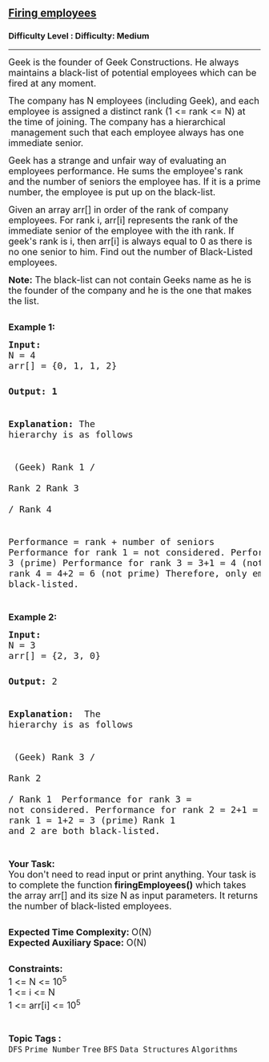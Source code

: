 <h2><a href="https://www.geeksforgeeks.org/problems/firing-employees5306/0?ref=gcse_ind">Firing employees</a></h2><h3>Difficulty Level : Difficulty: Medium</h3><hr><div class="problems_problem_content__Xm_eO"><p><span style="font-size: 18px;">Geek is the founder of Geek Constructions. He always maintains a black-list&nbsp;of potential employees which can be fired at any moment.</span></p>
<p><span style="font-size: 18px;">The company has N employees (including Geek), and each employee is assigned a distinct rank (1 &lt;= rank &lt;= N) at the time of joining. The company has a hierarchical &nbsp;management such that each employee always has one immediate senior.&nbsp;</span></p>
<p><span style="font-size: 18px;">Geek has a strange and unfair way of evaluating an employees performance. He sums the employee's rank and the number of seniors the employee has. If it is a prime number, the employee is put up on the black-list.</span></p>
<p><span style="font-size: 18px;">Given an&nbsp;array arr[] in order of the rank of company employees. For rank i, arr[i] represents the rank of the immediate senior of the employee with the ith rank. If geek's rank is i, then arr[i] is always equal to 0 as there is no one senior to him. Find out the number of Black-Listed employees.</span></p>
<p><span style="font-size: 18px;"><strong>Note:</strong> The black-list can not&nbsp;contain Geeks name as he is the founder of the company and he is the one that makes the list.</span></p>
<p><br><span style="font-size: 18px;"><strong>Example 1:</strong></span></p>
<pre><span style="font-size: 18px;"><strong>Input:</strong>
N = 4
arr[] = {0, 1, 1, 2}</span>

<strong><span style="font-size: 18px;">Output: 1</span></strong>

<span style="font-size: 18px;"><strong>Explanation:</strong>
The hierarchy is as follows</span>

<span style="font-size: 18px;">       (Geek)
       Rank 1
        /   \
  Rank 2     Rank 3  
      /
Rank 4</span>

<span style="font-size: 18px;">Performance = rank + number of seniors
Performance for rank 1 = not considered.
Performance for rank 2 = 2+1 = 3 (prime)
Performance for rank 3 = 3+1 = 4 (not prime)
Performance for rank 4 = 4+2 = 6 (not prime)
Therefore, only employee 1 is black-listed.</span></pre>
<p><br><span style="font-size: 18px;"><strong>Example 2:</strong></span></p>
<pre><span style="font-size: 18px;"><strong>Input:</strong>
N = 3
arr[] = {2, 3, 0}</span>

<span style="font-size: 18px;"><strong>Output:</strong> 2</span>

<span style="font-size: 18px;"><strong>Explanation: </strong>
The hierarchy is as follows</span>

<span style="font-size: 18px;">       (Geek)
       Rank 3
        /   
  Rank 2     
      /
Rank 1
</span>
<span style="font-size: 18px;">Performance for rank 3 = not considered. 
Performance for rank 2 = 2+1 = 3 (prime) 
Performance for rank 1 = 1+2 = 3 (prime)</span>
<span style="font-size: 18px;">Rank 1 and 2 are both black-listed.</span></pre>
<p><br><span style="font-size: 18px;"><strong>Your Task: &nbsp;</strong><br>You don't need to read input or print anything. Your task is to complete the function<strong> firingEmployees()</strong> which takes the array arr[] and its size N as input parameters. It returns the number of black-listed employees.&nbsp;</span></p>
<p><br><span style="font-size: 18px;"><strong>Expected Time Complexity: </strong>O(N)<br><strong>Expected Auxiliary Space:</strong> O(N)</span></p>
<p><br><span style="font-size: 18px;"><strong>Constraints:</strong><br>1 &lt;= N &lt;= 10<sup>5</sup><br>1 &lt;= i &lt;= N<br>1 &lt;= arr[i] &lt;= 10<sup>5</sup></span></p></div><br><p><span style=font-size:18px><strong>Topic Tags : </strong><br><code>DFS</code>&nbsp;<code>Prime Number</code>&nbsp;<code>Tree</code>&nbsp;<code>BFS</code>&nbsp;<code>Data Structures</code>&nbsp;<code>Algorithms</code>&nbsp;